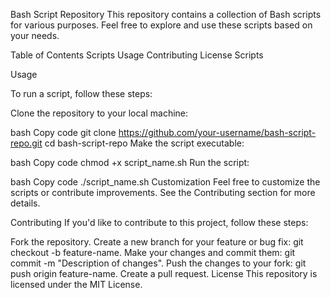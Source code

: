 Bash Script Repository
This repository contains a collection of Bash scripts for various purposes. Feel free to explore and use these scripts based on your needs.

Table of Contents
Scripts
Usage
Contributing
License
Scripts

Usage

To run a script, follow these steps:

Clone the repository to your local machine:

bash
Copy code
git clone https://github.com/your-username/bash-script-repo.git
cd bash-script-repo
Make the script executable:

bash
Copy code
chmod +x script_name.sh
Run the script:

bash
Copy code
./script_name.sh
Customization
Feel free to customize the scripts or contribute improvements. See the Contributing section for more details.

Contributing
If you'd like to contribute to this project, follow these steps:

Fork the repository.
Create a new branch for your feature or bug fix: git checkout -b feature-name.
Make your changes and commit them: git commit -m "Description of changes".
Push the changes to your fork: git push origin feature-name.
Create a pull request.
License
This repository is licensed under the MIT License.

